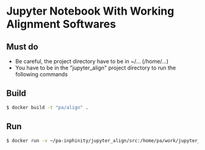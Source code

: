 # Jupyter Notebook With Working Alignment Softwares

## Must do

* Be careful, the project directory have to be in ~/... (/home/...)
* You have to be in the "jupyter_align" project directory to run the following commands

## Build
```bash
$ docker build -t "pa/align" .
```

## Run
```bash
$ docker run -v ~/pa-inphinity/jupyter_align/src:/home/pa/work/jupyter_align -i -t -d -p 8888:8888 pa/align
```
